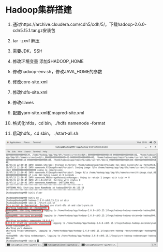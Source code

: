 # Hadoop集群搭建

1. 通过https://archive.cloudera.com/cdh5/cdh/5/，下载hadoop-2.6.0-cdn5.15.1.tar.gz安装包

2. tar -zxvf 解压
3. 需要JDK，SSH
4. 修改环境变量 添加$HADOOP_HOME
5. 修改hadoop-env.sh，修改JAVA_HOME的参数
6. 修改core-site.xml
7. 修改hdfs-site.xml
8. 修改slaves
9. 配置yarn-site.xml和mapred-site.xml
10. 格式化hfds，cd bin，./hdfs namenode -format
11. 启动hdfs，cd sbin， ./start-all.sh

![image-20200715150721595](../images/image-20200715150721595.png)
